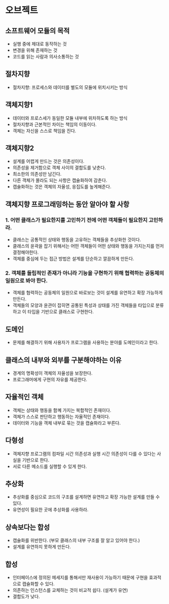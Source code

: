 # 오브젝트

## 소프트웨어 모듈의 목적
- 실행 중에 제대로 동작하는 것
- 변경을 위해 존재하는 것
- 코드를 읽는 사람과 의사소통하는 것

## 절차지향
- 절차지향: 프로세스와 데이터를 별도의 모듈에 위치시키는 방식

## 객체지향1
- 데이터와 프로스세가 동일한 모듈 내부에 위차하도록 하는 방식
- 절차지향과 근본적인 차이는 책임의 이동이다.
- 객체는 자신을 스스로 책임을 진다.

## 객체지향2
- 설계를 어렵게 만드는 것은 의존성이다.
- 의존성을 제거함으로 객체 사이의 결합도를 낮춘다.
- 최소한의 의존성만 남긴다.
- 다른 객체가 몰라도 되는 사항은 캡슐화하여 감춘다.
- 캡슐화하는 것은 객체의 자율성, 응집도를 높게해준다.

## 객체지향 프로그래밍하는 동안 알아야 할 사항
### 1. 어떤 클래스가 필요한지를 고민하기 전에 어떤 객체들이 필요한지 고민하라.
- 클래스는 공통적인 상태와 행동을 고유하는 객체들을 추상화한 것이다.
- 클래스의 윤곽을 잡기 위해서는 어떤 객체들이 어떤 상태와 행동을 가지는지를 먼저 결정해야한다.
- 객체를 중심에 두는 접근 방법은 설계를 단순하고 깔끔하게 만든다.
### 2. 객체를 돌립적인 존재가 아니라 기능을 구현하기 위해 협력하는 공동체의 일원으로 봐야 한다.
- 객체를 협력하는 공동체의 일원으로 바로보는 것이 설계를 유연하고 확장 가능하게 만든다.
- 객체들의 모양과 윤관이 잡히면 공통된 특성과 상태를 가진 객체들을 타입으로 분류하고 이 타입을 기반으로 클래스로 구현한다.

## 도메인
- 문제를 해결하기 위해 사용자가 프로그램을 사용하는 분야를 도메인이라고 한다.

## 클래스의 내부와 외부를 구분해야하는 이유
- 경계의 명확성이 객체의 자율성을 보장한다.
- 프로그래머에게 구현의 자유를 제공한다.

## 자율적인 객체
- 객체는 상태와 행동을 함꼐 가지는 복합적인 존재이다.
- 객체가 스스로 판단하고 행동하는 자율적인 존재이다.
- 데이터와 기능을 객체 내부로 묶는 것을 캡슐화라고 부른다.

## 다형성
- 객체지향 프로그램의 컴파일 시간 의존성과 실행 시간 의존성이 다를 수 있다는 사실을 기반으로 한다.
- 서로 다른 메소드를 실행할 수 있게 한다.

## 추상화
- 추상화를 중심으로 코드의 구조를 설계하면 유연하고 확장 가능한 설계를 만들 수 있다.
- 유연성이 필요한 곳에 추상화를 사용하라.

## 상속보다는 합성
- 캡슐화를 위반한다. (부모 클래스의 내부 구조를 잘 알고 있어야 한다.)
- 설계를 유연하지 못하게 만든다.

## 합성
- 인터페이스에 정의된 메세지를 통해서만 재사용이 가능하기 때문에 구현을 효과적으로 캡슐화할 수 있다.
- 의존하는 인스턴스를 교체하는 것이 비교적 쉽다. (설계가 유연)
- 결합도가 낮다.

